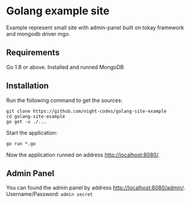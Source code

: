 # Golang example site 
Example represent small site with admin-panel built on tokay framework and mongodb driver mgo.

## Requirements

Go 1.8 or above. 
Installed and runned MongoDB 

## Installation

Run the following command to get the sources:

```
git clone https://github.com/night-codes/golang-site-example
cd golang-site-example
go get -u ./...
```

Start the application:

```
go run *.go
```

Now the application runned on address [http://localhost:8080/](http://localhost:8080/). 

## Admin Panel
You can found the admin panel by address [http://localhost:8080/admin/](http://localhost:8080/admin/).
Username/Password: `admin secret`
